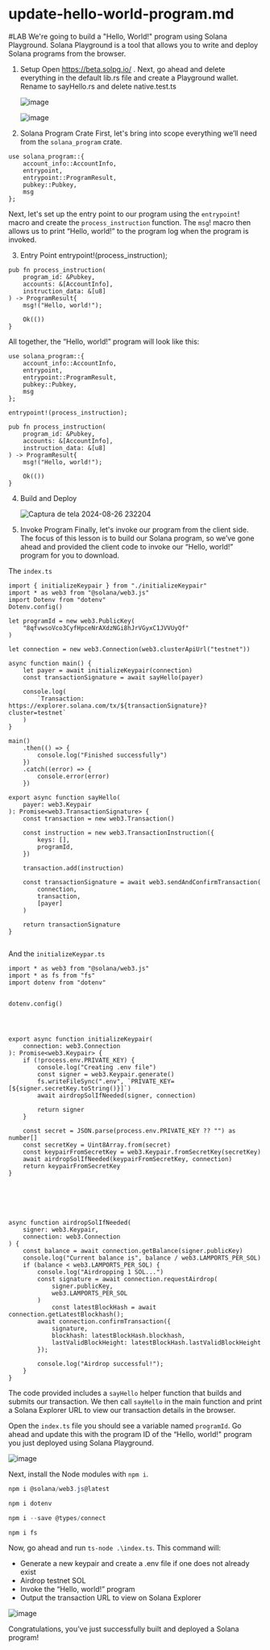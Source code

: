 # update-hello-world-program.md

#LAB
We're going to build a "Hello, World!" program using Solana Playground. Solana Playground is a tool that allows you to write and deploy Solana programs from the browser.

1. Setup
   Open https://beta.solpg.io/ . Next, go ahead and delete everything in the default lib.rs file and create a Playground wallet. Rename to sayHello.rs and delete native.test.ts

   ![image](https://github.com/user-attachments/assets/83d7b31b-d68b-4eb5-be46-502848f7031c)

   ![image](https://github.com/user-attachments/assets/609bed19-e6fd-493b-9fac-01cdee9acbbe)

2. Solana Program Crate
   First, let's bring into scope everything we’ll need from the ```solana_program``` crate.

```
use solana_program::{
    account_info::AccountInfo,
    entrypoint,
    entrypoint::ProgramResult,
    pubkey::Pubkey,
    msg
};
```
Next, let's set up the entry point to our program using the ```entrypoint```! macro and create the ```process_instruction``` function. The ```msg```! macro then allows us to print “Hello, world!” to the program log when the program is invoked.

3. Entry Point
   entrypoint!(process_instruction);
```
pub fn process_instruction(
    program_id: &Pubkey,
    accounts: &[AccountInfo],
    instruction_data: &[u8]
) -> ProgramResult{
    msg!("Hello, world!");

    Ok(())
}
```
All together, the “Hello, world!” program will look like this:

```
use solana_program::{
    account_info::AccountInfo,
    entrypoint,
    entrypoint::ProgramResult,
    pubkey::Pubkey,
    msg
};

entrypoint!(process_instruction);

pub fn process_instruction(
    program_id: &Pubkey,
    accounts: &[AccountInfo],
    instruction_data: &[u8]
) -> ProgramResult{
    msg!("Hello, world!");

    Ok(())
}
```
4. Build and Deploy
   
   ![Captura de tela 2024-08-26 232204](https://github.com/user-attachments/assets/e7de2a4c-5f6f-4998-b4b9-f83d02810bb9)

6. Invoke Program
Finally, let's invoke our program from the client side. The focus of this lesson is to build our Solana program, so we’ve gone ahead and provided the client code to invoke our “Hello, world!” program for you to download.

The ```index.ts``` 
```
import { initializeKeypair } from "./initializeKeypair"
import * as web3 from "@solana/web3.js"
import Dotenv from "dotenv"
Dotenv.config()

let programId = new web3.PublicKey(
    "8qfvwsoVco3CyfHpceNrAXdzNGi8hJrVGyxC1JVVUyQf"
)

let connection = new web3.Connection(web3.clusterApiUrl("testnet"))

async function main() {
    let payer = await initializeKeypair(connection)
    const transactionSignature = await sayHello(payer)
    
    console.log(
        `Transaction: https://explorer.solana.com/tx/${transactionSignature}?cluster=testnet`
    )
}

main()
    .then(() => {
        console.log("Finished successfully")
    })
    .catch((error) => {
        console.error(error)
    })
    
export async function sayHello(
    payer: web3.Keypair
): Promise<web3.TransactionSignature> {
    const transaction = new web3.Transaction()

    const instruction = new web3.TransactionInstruction({
        keys: [],
        programId,
    })

    transaction.add(instruction)

    const transactionSignature = await web3.sendAndConfirmTransaction(
        connection,
        transaction,
        [payer]
    )

    return transactionSignature
}


```

And the ```initializeKeypar.ts```

```
import * as web3 from "@solana/web3.js"
import * as fs from "fs"
import dotenv from "dotenv"


dotenv.config()




export async function initializeKeypair(
    connection: web3.Connection
): Promise<web3.Keypair> {
    if (!process.env.PRIVATE_KEY) {
        console.log("Creating .env file")
        const signer = web3.Keypair.generate()
        fs.writeFileSync(".env", `PRIVATE_KEY=[${signer.secretKey.toString()}]`)
        await airdropSolIfNeeded(signer, connection)

        return signer
    }

    const secret = JSON.parse(process.env.PRIVATE_KEY ?? "") as number[]
    const secretKey = Uint8Array.from(secret)
    const keypairFromSecretKey = web3.Keypair.fromSecretKey(secretKey)
    await airdropSolIfNeeded(keypairFromSecretKey, connection)
    return keypairFromSecretKey
}






async function airdropSolIfNeeded(
    signer: web3.Keypair,
    connection: web3.Connection
) {
    const balance = await connection.getBalance(signer.publicKey)
    console.log("Current balance is", balance / web3.LAMPORTS_PER_SOL)
    if (balance < web3.LAMPORTS_PER_SOL) {
        console.log("Airdropping 1 SOL...")
        const signature = await connection.requestAirdrop(
            signer.publicKey,
            web3.LAMPORTS_PER_SOL
        )
            const latestBlockHash = await connection.getLatestBlockhash();
        await connection.confirmTransaction({
            signature,
            blockhash: latestBlockHash.blockhash,
            lastValidBlockHeight: latestBlockHash.lastValidBlockHeight
        });

        console.log("Airdrop successful!");
    }
}

```


The code provided includes a ```sayHello``` helper function that builds and submits our transaction. We then call ```sayHello``` in the main function and print a Solana Explorer URL to view our transaction details in the browser.

Open the ```index.ts``` file you should see a variable named ```programId```. Go ahead and update this with the program ID of the “Hello, world!" program you just deployed using Solana Playground.

![image](https://github.com/user-attachments/assets/d1216bde-2ec9-43e6-ba6d-b7cc470572c8)

Next, install the Node modules with ```npm i```.

``` PowerShell
npm i @solana/web3.js@latest 
```

``` PowerShell
npm i dotenv
```

``` PowerShell
npm i --save @types/connect 
```

``` PowerShell
npm i fs 
```


Now, go ahead and run ```ts-node .\index.ts```. This command will:

- Generate a new keypair and create a .env file if one does not already exist
- Airdrop testnet SOL
- Invoke the “Hello, world!” program
- Output the transaction URL to view on Solana Explorer

![image](https://github.com/user-attachments/assets/2e64aa5d-8993-4a72-a773-e8bfb46a2737)

Congratulations, you’ve just successfully built and deployed a Solana program!

